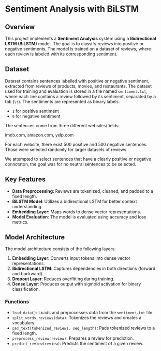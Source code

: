 # Sentiment Analysis with BiLSTM

## Overview

This project implements a **Sentiment Analysis** system using a **Bidirectional LSTM (BiLSTM)** model. The goal is to classify reviews into positive or negative sentiments. The model is trained on a dataset of reviews, where each review is labeled with its corresponding sentiment. 

## Dataset

Dataset contains sentences labelled with positive or negative sentiment, extracted from reviews of products, movies, and restaurants.
The dataset used for training and evaluation is stored in a file named `sentiment.txt`, where each line contains a review followed by its sentiment, separated by a tab (`\t`). The sentiments are represented as binary labels:
- `1` for positive sentiment
- `0` for negative sentiment
  
The sentences come from three different websites/fields:

imdb.com, amazon.com, yelp.com

For each website, there exist 500 positive and 500 negative sentences. Those were selected randomly for larger datasets of reviews. 

We attempted to select sentences that have a clearly positive or negative connotaton, the goal was for no neutral sentences to be selected.

## Key Features
- **Data Preprocessing**: Reviews are tokenized, cleaned, and padded to a fixed length.
- **BiLSTM Model**: Utilizes a bidirectional LSTM for better context understanding.
- **Embedding Layer**: Maps words to dense vector representations.
- **Model Evaluation**: The model is evaluated using accuracy and loss metrics.

## Model Architecture

The model architecture consists of the following layers:
1. **Embedding Layer**: Converts input tokens into dense vector representations.
2. **Bidirectional LSTM**: Captures dependencies in both directions (forward and backward).
3. **Dropout Layer**: Reduces overfitting during training.
4. **Dense Layer**: Produces output with sigmoid activation for binary classification.

### Functions
- `load_data()`: Loads and preprocesses data from the `sentiment.txt` file.
- `split_words_reviews(data)`: Tokenizes the reviews and creates a vocabulary.
- `pad_text(tokenized_reviews, seq_length)`: Pads tokenized reviews to a fixed length.
- `preprocess_review(review)`: Prepares a review for prediction.
- `predict_review(review)`: Predicts the sentiment of a given review.

